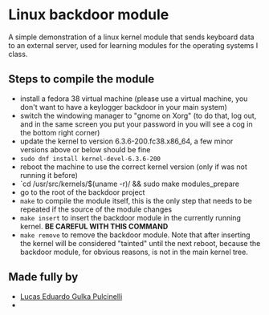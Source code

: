 # Linux backdoor module
A simple demonstration of a linux kernel module that sends keyboard data to an external server, used for learning modules for the operating systems I class.

## Steps to compile the module
- install a fedora 38 virtual machine (please use a virtual machine, you don't want to have a keylogger backdoor in your main system)
- switch the windowing manager to "gnome on Xorg" (to do that, log out, and in the same screen you put your password in you will see a cog in the bottom right corner)
- update the kernel to version 6.3.6-200.fc38.x86\_64, a few minor versions above or below should be fine
- `sudo dnf install kernel-devel-6.3.6-200`
- reboot the machine to use the correct kernel version (only if was not running it before)
- `cd /usr/src/kernels/$(uname -r)/ && sudo make modules_prepare
- go to the root of the backdoor project
- `make` to compile the module itself, this is the only step that needs to be repeated if the source of the module changes
- `make insert` to insert the backdoor module in the currently running kernel. **BE CAREFUL WITH THIS COMMAND**
- `make remove` to remove the backdoor module. Note that after inserting the kernel will be considered "tainted" until the next reboot, because the backdoor module, for obvious reasons, is not in the main kernel tree.

## Made fully by
- [Lucas Eduardo Gulka Pulcinelli](https://github.com/lucasgpulcinelli)
- 

